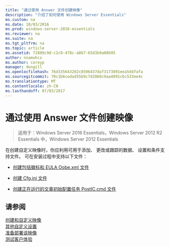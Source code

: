 ```yaml
---
title: "通过使用 Answer 文件创建映像"
description: "介绍了如何使用 Windows Server Essentials"
ms.custom: na
ms.date: 10/03/2016
ms.prod: windows-server-2016-essentials
ms.reviewer: na
ms.suite: na
ms.tgt_pltfrm: na
ms.topic: article
ms.assetid: 72809c9d-c2c9-478c-a867-65d3b9a08b95
author: nnamuhcs
ms.author: coreyp
manager: dongill
ms.openlocfilehash: 76d335643202c8596437daf3173891eea5d4fafa
ms.sourcegitcommit: 70c1b6cedad55b9c7d2068c9aa4891c6c533ee4c
ms.translationtype: MT
ms.contentlocale: zh-CN
ms.lasthandoff: 07/03/2017
---
```

# <a name="create-an-image-by-using-answer-files"></a>通过使用 Answer 文件创建映像

>适用于：Windows Server 2016 Essentials，Windows Server 2012 R2 Essentials 中，Windows Server 2012 Essentials

在创建自定义映像时，你应利用可用于添加、 更改或跟踪的数据、 设置和条件支持文件。 可在安装过程中支持以下文件：  
  
-   [创建包括徽标和 EULA Oobe.xml 文件](Create-the-Oobe.xml-File-Including-Logo-and-EULA.md)  
  
-   [创建 Cfg.ini 文件](Create-the-Cfg.ini-File.md)  
  
-   [创建正在运行的文章初始配置任务 PostIC.cmd 文件](Create-the-PostIC.cmd-File-for-Running-Post-Initial-Configuration-Tasks.md)  
  
## <a name="see-also"></a>请参阅  
 [创建和自定义映像](Creating-and-Customizing-the-Image.md)   
 [其他自定义设置](Additional-Customizations.md)   
 [准备部署该映像](Preparing-the-Image-for-Deployment.md)   
 [测试客户体验](Testing-the-Customer-Experience.md)